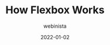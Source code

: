 ---
author: webinista
date: 2022-01-02
draft: true
tags:
  - css
  - layout
target_url: https://tiffanybbrown.com/2022/01/how-does-flexbox-work/
title: How Flexbox Works
---